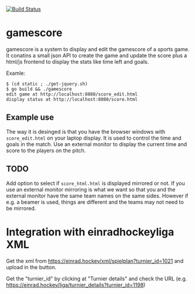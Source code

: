 [![Build Status][travis-image]][travis-url]

# gamescore

gamescore is a system to display and edit the gamescore of a sports game. It conatins a small json API to
create the game and update the score plus a html/js frontend to display the stats like time left and goals.

Examle:
```
$ (cd static ; ./get-jquery.sh)
$ go build && ./gamescore
edit game at http://localhost:8080/score_edit.html
display status at http://localhost:8080/score.html
```

## Example use

The way it is desinged is that you have the browser windows with
`score_edit.html` on your laptop display. It is used to control
the time and goals in the match. Use an external monitor to display
the current time and score to the players on the pitch.

## TODO

Add option to select if `score_html.html` is displayed mirrored
or not. If you use an external monitor mirroring is what we want
so that you and the external monitor have the same team names on
the same sides. However if e.g. a beamer is used, things are
different and the teams may not need to be mirrored.

# Integration with einradhockeyliga XML

Get the xml from 
https://einrad.hockey/xml/spielplan?turnier_id=1021
and upload in the button.

Get the "turnier_id" by clicking at "Turnier details" and check the
URL (e.g. https://einrad.hockey/liga/turnier_details?turnier_id=1198)


[travis-image]: https://travis-ci.org/mvo5/gamescore.svg?branch=master
[travis-url]: https://travis-ci.org/mvo5/gamescore
